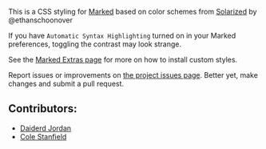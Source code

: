 This is a CSS styling for [Marked](http://markedapp.com/) based on color schemes from [Solarized](http://ethanschoonover.com/solarized) by @ethanschoonover

If you have `Automatic Syntax Highlighting` turned on in your Marked preferences, toggling the contrast may look strange. 

See the [Marked Extras page](http://markedapp.com/extras/) for more on how to install custom styles.

Report issues or improvements on [the project issues page](https://github.com/jgoodall/markedapp-solarized/issues). Better yet, make changes and submit a pull request.


## Contributors:

* [Daiderd Jordan](https://github.com/L0CKnL0aD7)
* [Cole Stanfield](https://github.com/colestanfield)
